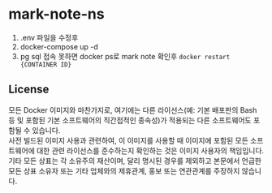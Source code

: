 # mark-note-ns
1. .env 파일을 수정후
2. docker-compose up -d
3. pg sql 접속 못하면 docker ps로 mark note 확인후 ```docker restart {CONTAINER ID}``` 

## License

모든 Docker 이미지와 마찬가지로, 여기에는 다른 라이선스(예: 기본 배포판의 Bash 등 및 포함된 기본 소프트웨어의 직간접적인 종속성)가 적용되는 다른 소프트웨어도 포함될 수 있습니다.<br>
사전 빌드된 이미지 사용과 관련하여, 이 이미지를 사용할 때 이미지에 포함된 모든 소프트웨어에 대한 관련 라이선스를 준수하는지 확인하는 것은 이미지 사용자의 책임입니다.<br>
기타 모든 상표는 각 소유주의 재산이며, 달리 명시된 경우를 제외하고 본문에서 언급한 모든 상표 소유자 또는 기타 업체와의 제휴관계, 홍보 또는 연관관계를 주장하지 않습니다.
